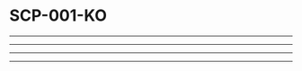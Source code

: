 # SCP-001-KO


---



---



---

























































































































































































































































---


